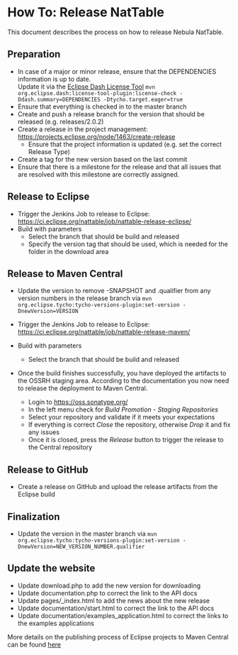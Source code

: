 # How To: Release NatTable

This document describes the process on how to release Nebula NatTable.

## Preparation

 * In case of a major or minor release, ensure that the DEPENDENCIES information is up to date.  
 Update it via the [Eclipse Dash License Tool](https://github.com/eclipse/dash-licenses) `mvn org.eclipse.dash:license-tool-plugin:license-check -Ddash.summary=DEPENDENCIES -Dtycho.target.eager=true`
 * Ensure that everything is checked in to the master branch
 * Create and push a release branch for the version that should be released (e.g. releases/2.0.2)
 * Create a release in the project management: https://projects.eclipse.org/node/1463/create-release
   * Ensure that the project information is updated (e.g. set the correct Release Type)
 * Create a tag for the new version based on the last commit
 * Ensure that there is a milestone for the release and that all issues that are resolved with this milestone are correctly assigned.

## Release to Eclipse

 * Trigger the Jenkins Job to release to Eclipse: https://ci.eclipse.org/nattable/job/nattable-release-eclipse/
 * Build with parameters
   * Select the branch that should be build and released
   * Specify the version tag that should be used, which is needed for the folder in the download area

## Release to Maven Central

 * Update the version to remove -SNAPSHOT and .qualifier from any version numbers in the release branch via `mvn org.eclipse.tycho:tycho-versions-plugin:set-version -DnewVersion=VERSION`
 * Trigger the Jenkins Job to release to Eclipse: https://ci.eclipse.org/nattable/job/nattable-release-maven/
 * Build with parameters
   * Select the branch that should be build and released

 * Once the build finishes successfully, you have deployed the artifacts to the OSSRH staging area. According to the documentation you now need to release the deployment to Maven Central.

   * Login to https://oss.sonatype.org/
   * In the left menu check for *Build Promotion - Staging Repositories*
   * Select your repository and validate if it meets your expectations
   * If everything is correct *Close* the repository, otherwise *Drop* it and fix any issues
   * Once it is closed, press the *Release* button to trigger the release to the Central repository

## Release to GitHub

 * Create a release on GitHub and upload the release artifacts from the Eclipse build 
 
## Finalization

 * Update the version in the master branch via `mvn org.eclipse.tycho:tycho-versions-plugin:set-version -DnewVersion=NEW_VERSION_NUMBER.qualifier`

## Update the website

 * Update download.php to add the new version for downloading
 * Update documentation.php to correct the link to the API docs
 * Update pages/_index.html to add the news about the new release
 * Update documentation/start.html to correct the link to the API docs
 * Update documentation/examples_application.html to correct the links to the examples applications


 More details on the publishing process of Eclipse projects to Maven Central can be found [here](https://wiki.eclipse.org/Tycho:How_to_deploy_to_a_Maven_repository)